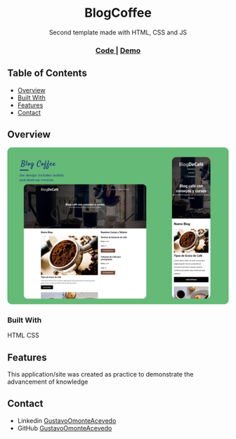 <!-- Please update value in the {}  -->

<h1 align="center">BlogCoffee</h1>

<div align="center">
   Second template made with HTML, CSS and JS
</div>

<div align="center">
  <h3>
    <a href="https://github.com/GustavoOmonteAcevedoGOA/plantilla6">
      Code
    </a>
    <span> | </span>
    <a href="https://blogcoffee.netlify.app/">
      Demo
    </a>
    
  </h3>
</div>

<!-- TABLE OF CONTENTS -->

## Table of Contents

- [Overview](#overview)
- [Built With](#built-with)
- [Features](#features)
- [Contact](#contact)


<!-- OVERVIEW -->

## Overview

![screenshot](https://github.com/GustavoOmonteAcevedoGOA/plantilla6/blob/main/img/BlogCoffee.png)


### Built With

HTML
CSS


## Features


This application/site was created as practice to demonstrate the advancement of knowledge




## Contact

- Linkedin [GustavoOmonteAcevedo](https://www.linkedin.com/in/gustavo-omonte-acevedo/)
- GitHub [GustavoOmonteAcevedo](https://github.com/GustavoOmonteAcevedoGOA)

